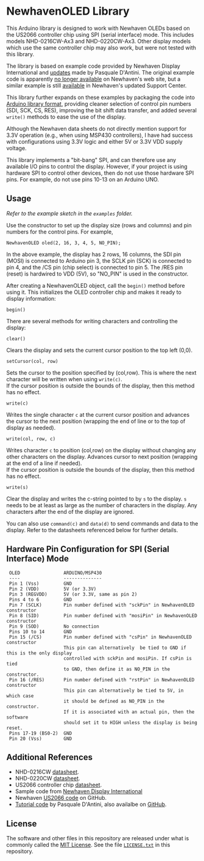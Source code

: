 NewhavenOLED Library
====================

This Arduino library is designed to work with Newhaven OLEDs based on the US2066
controller chip using SPI (serial interface) mode. This includes models NHD-0216CW-Ax3 and NHD-0220CW-Ax3. Other display models which use the same controller chip may also work, but were not tested with this library.

The library is based on example code provided by Newhaven Display International and [updates][2] made by Pasquale D'Antini. The original example code is apparently [no longer available][99] on Newhaven's web site, but a similar example is still [available][1] in Newhaven's updated Support Center.

This library further expands on these examples by packaging the code into [Arduino library format][7], providing cleaner selection of control pin numbers (SDI, SCK, CS, RES), improving the bit shift data transfer, and added several `write()` methods to ease the use of the display.

Although the Newhaven data sheets do not directly mention support for 3.3V
operation (e.g., when using MSP430 controllers), I have had success with
configurations using 3.3V logic and either 5V or 3.3V VDD supply voltage.

This library implements a "bit-bang" SPI, and can therefore use any available
I/O pins to control the display. However, if your project is using
hardware SPI to control other devices, then do not use those hardware SPI pins.
For example, do not use pins 10-13 on an Arduino UNO.

Usage
-----

*Refer to the example sketch in the `examples` folder.*

Use the constructor to set up the display size (rows and columns) and
pin numbers for the control pins. For example,

    NewhavenOLED oled(2, 16, 3, 4, 5, NO_PIN);

In the above example, the display has 2 rows, 16 columns, the SDI pin (MOSI)
is connected to Arduino pin 3, the SCLK pin (SCK) is connected to
pin 4, and the /CS pin (chip select) is connected to  pin 5. The
/RES pin (reset) is hardwired to VDD (5V), so "NO_PIN" is used in the constructor.

After creating a NewhavenOLED object, call the `begin()` method before
using it. This initializes the OLED controller chip and makes it ready
to display information:

    begin()

There are several methods for writing characters and controlling the display:

    clear()

Clears the display and sets the current cursor position to the top left (0,0).

    setCursor(col, row)

Sets the cursor to the position specified by (col,row). This is where the next character will be written when using `write(c)`.  
If the cursor position is outside the bounds of the display, then this method has no effect.

    write(c)

Writes the single character `c` at the current cursor position and advances the cursor to the next position (wrapping the end of line or to the top of display as needed).

    write(col, row, c)

Writes character `c` to position (col,row) on the display without changing any other characters on the display. Advances cursor to next position (wrapping at the end of a line if needed).  
If the cursor position is outside the bounds of the display, then this method has no effect.

    write(s)

Clear the display and writes the c-string pointed to by `s` to the display. `s` needs to be at least as large as the number of characters in the display. Any characters after the end of the display are ignored.

You can also use `command(c)` and `data(d)` to send commands and data to the display. Refer to the datasheets referenced below for further details.

Hardware Pin Configuration for SPI (Serial Interface) Mode
----------------------------------------------------------

     OLED                ARDUINO/MSP430
     ----                --------------
     Pin 1 (Vss)         GND
     Pin 2 (VDD)         5V (or 3.3V)
     Pin 3 (REGVDD)      5V (or 3.3V, same as pin 2)
     Pins 4 to 6         GND
     Pin 7 (SCLK)        Pin number defined with "sckPin" in NewhavenOLED constructor
     Pin 8 (SID)         Pin number defined with "mosiPin" in NewhavenOLED constructor
     Pin 9 (SOD)         No connection
     Pins 10 to 14       GND
     Pin 15 (/CS)        Pin number defined with "csPin" in NewhavenOLED constructor
                         This pin can alternatively  be tied to GND if this is the only display
                         controlled with sckPin and mosiPin. If csPin is tied
                         to GND, then define it as NO_PIN in the constructor.
     Pin 16 (/RES)       Pin number defined with "rstPin" in NewhavenOLED constructor
                         This pin can alternatively be tied to 5V, in which case
                         it should be defined as NO_PIN in the constructor.
                         If it is associated with an actual pin, then the software
                         should set it to HIGH unless the display is being reset.
     Pins 17-19 (BS0-2)  GND     
     Pin 20 (Vss)        GND     

Additional References
---------------------

+ NHD-0216CW [datasheet][3].
+ NHD-0220CW [datasheet][4].
+ US2066 controller chip [datasheet](http://www.newhavendisplay.com/app_notes/US2066.pdf).
+ Sample code from [Newhaven Display International][1]
+ Newhaven [US2066 code][5] on GitHub.
+ [Tutorial code][2] by Pasquale D'Antini, also availalbe on [GitHub][6].

License
-------

The software and other files in this repository are released under what is commonly called the [MIT License][100]. See the file [`LICENSE.txt`][101] in this repository.

[1]: https://support.newhavendisplay.com/hc/en-us/articles/4413876825111-NHD-0216MW-0216CW-0220CW-0420CW-with-Arduino
[2]: https://www.newhavendisplay.com/NHD_forum/index.php?topic=914.0
[3]: https://www.newhavendisplay.com/specs/NHD-0216CW-AY3.pdf
[4]: https://www.newhavendisplay.com/specs/NHD-0220CW-AB3.pdf
[5]: https://github.com/NewhavenDisplay/NHD_US2066
[6]: https://github.com/oldmaker/hello-world
[7]: https://arduino.github.io/arduino-cli/0.21/library-specification/
[99]: https://newhavendisplay.com/app_notes.html
[100]: https://choosealicense.com/licenses/mit/
[101]: ./LICENSE.txt
[200]: https://github.com/Andy4495/NewhavenOLED
